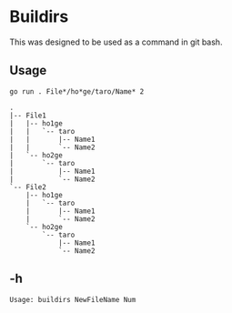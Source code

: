 # Buildirs

This was designed to be used as a command in git bash.
## Usage
```
go run . File*/ho*ge/taro/Name* 2
```
```
.
|-- File1
|   |-- ho1ge
|   |   `-- taro
|   |       |-- Name1
|   |       `-- Name2
|   `-- ho2ge
|       `-- taro
|           |-- Name1
|           `-- Name2
`-- File2
    |-- ho1ge
    |   `-- taro
    |       |-- Name1
    |       `-- Name2
    `-- ho2ge
        `-- taro
            |-- Name1
            `-- Name2
```
## -h
```
Usage: buildirs NewFileName Num
```
